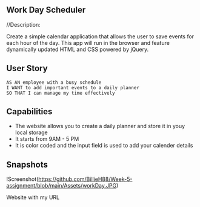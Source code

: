  ## Work Day Scheduler
 
 //Description:
 
 Create a simple calendar application that allows the user to save events for each hour of the day. This app will run in the browser and feature dynamically updated HTML and CSS powered by jQuery.

 ## User Story

```
AS AN employee with a busy schedule
I WANT to add important events to a daily planner
SO THAT I can manage my time effectively
```
## Capabilities
- The website allows you to create a daily planner and store it in youy local storage
- It starts from 9AM - 5 PM
- It is color coded and the input field is used to add your calender details

## Snapshots 

!Screenshot(https://github.com/BillieH88/Week-5-assignment/blob/main/Assets/workDay.JPG)

Website with my URL
